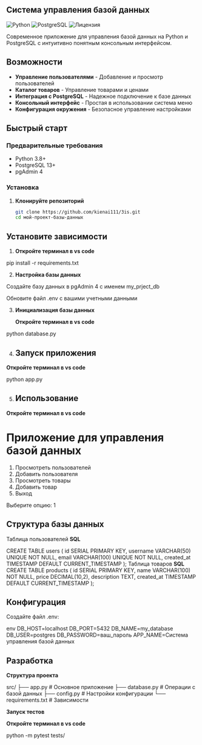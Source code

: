 ##  Система управления базой данных

![Python](https://img.shields.io/badge/Python-3.8+-blue.svg)
![PostgreSQL](https://img.shields.io/badge/PostgreSQL-13+-blue.svg)
![Лицензия](https://img.shields.io/badge/Лицензия-MIT-green.svg)

Современное приложение для управления базой данных на Python и PostgreSQL с интуитивно понятным консольным интерфейсом.

##  Возможности

-  **Управление пользователями** - Добавление и просмотр пользователей
-  **Каталог товаров** - Управление товарами и ценами
-  **Интеграция с PostgreSQL** - Надежное подключение к базе данных
-  **Консольный интерфейс** - Простая в использовании система меню
-  **Конфигурация окружения** - Безопасное управление настройками

##  Быстрый старт

### Предварительные требования

- Python 3.8+
- PostgreSQL 13+
- pgAdmin 4

### Установка

1. **Клонируйте репозиторий**
   ```bash
   git clone https://github.com/kienai111/3is.git
   cd мой-проект-базы-данных

## Установите зависимости

1. **Откройте терминал в vs code**

pip install -r requirements.txt

2. **Настройка базы данных**

Создайте базу данных в pgAdmin 4 с именем my_prject_db

Обновите файл .env с вашими учетными данными

3. **Инициализация базы данных**

    **Откройте терминал в vs code**

python database.py

4. ## Запуск приложения

**Откройте терминал в vs code**

python app.py

5. ## Использование

**Откройте терминал в vs code**

 Приложение для управления базой данных
=====================================

1. Просмотреть пользователей
2. Добавить пользователя
3. Просмотреть товары
4. Добавить товар
5. Выход

Выберите опцию: 1
## Структура базы данных
Таблица пользователей
**SQL**

CREATE TABLE users (
    id SERIAL PRIMARY KEY,
    username VARCHAR(50) UNIQUE NOT NULL,
    email VARCHAR(100) UNIQUE NOT NULL,
    created_at TIMESTAMP DEFAULT CURRENT_TIMESTAMP
);
Таблица товаров
**SQL**
CREATE TABLE products (
    id SERIAL PRIMARY KEY,
    name VARCHAR(100) NOT NULL,
    price DECIMAL(10,2),
    description TEXT,
    created_at TIMESTAMP DEFAULT CURRENT_TIMESTAMP
);

 ## Конфигурация

Создайте файл .env:

env
DB_HOST=localhost
DB_PORT=5432
DB_NAME=my_database
DB_USER=postgres
DB_PASSWORD=ваш_пароль
APP_NAME=Система управления базой данных

## Разработка

**Структура проекта**

src/
├── app.py          # Основное приложение
├── database.py     # Операции с базой данных
├── config.py       # Настройки конфигурации
└── requirements.txt # Зависимости

**Запуск тестов**

**Откройте терминал в vs code**

python -m pytest tests/